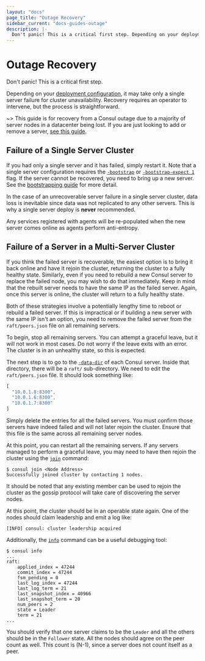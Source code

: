 ```yaml
---
layout: "docs"
page_title: "Outage Recovery"
sidebar_current: "docs-guides-outage"
description: |-
  Don't panic! This is a critical first step. Depending on your deployment configuration, it may take only a single server failure for cluster unavailability. Recovery requires an operator to intervene, but recovery is straightforward.
---
```


# Outage Recovery

Don't panic! This is a critical first step.

Depending on your
[deployment configuration](/docs/internals/consensus.html#deployment_table), it
may take only a single server failure for cluster unavailability. Recovery
requires an operator to intervene, but the process is straightforward.

~>  This guide is for recovery from a Consul outage due to a majority
of server nodes in a datacenter being lost. If you are just looking to
add or remove a server, [see this guide](/docs/guides/servers.html).

## Failure of a Single Server Cluster

If you had only a single server and it has failed, simply restart it.
Note that a single server configuration requires the
[`-bootstrap`](/docs/agent/options.html#_bootstrap) or
[`-bootstrap-expect 1`](/docs/agent/options.html#_bootstrap_expect) flag. If
the server cannot be recovered, you need to bring up a new server.
See the [bootstrapping guide](/docs/guides/bootstrapping.html) for more detail.

In the case of an unrecoverable server failure in a single server cluster, data
loss is inevitable since data was not replicated to any other servers. This is
why a single server deploy is **never** recommended.

Any services registered with agents will be re-populated when the new server
comes online as agents perform anti-entropy.

## Failure of a Server in a Multi-Server Cluster

If you think the failed server is recoverable, the easiest option is to bring
it back online and have it rejoin the cluster, returning the cluster to a fully
healthy state. Similarly, even if you need to rebuild a new Consul server to
replace the failed node, you may wish to do that immediately. Keep in mind that
the rebuilt server needs to have the same IP as the failed server. Again, once
this server is online, the cluster will return to a fully healthy state.

Both of these strategies involve a potentially lengthy time to reboot or rebuild
a failed server. If this is impractical or if building a new server with the same
IP isn't an option, you need to remove the failed server from the `raft/peers.json`
file on all remaining servers.

To begin, stop all remaining servers. You can attempt a graceful leave,
but it will not work in most cases. Do not worry if the leave exits with an
error. The cluster is in an unhealthy state, so this is expected.

The next step is to go to the [`-data-dir`](/docs/agent/options.html#_data_dir)
of each Consul server. Inside that directory, there will be a `raft/`
sub-directory. We need to edit the `raft/peers.json` file. It should look
something like:

```javascript
[
  "10.0.1.8:8300",
  "10.0.1.6:8300",
  "10.0.1.7:8300"
]
```

Simply delete the entries for all the failed servers. You must confirm
those servers have indeed failed and will not later rejoin the cluster.
Ensure that this file is the same across all remaining server nodes.

At this point, you can restart all the remaining servers. If any servers
managed to perform a graceful leave, you may need to have then rejoin
the cluster using the [`join`](/docs/commands/join.html) command:

```text
$ consul join <Node Address>
Successfully joined cluster by contacting 1 nodes.
```

It should be noted that any existing member can be used to rejoin the cluster
as the gossip protocol will take care of discovering the server nodes.

At this point, the cluster should be in an operable state again. One of the
nodes should claim leadership and emit a log like:

```text
[INFO] consul: cluster leadership acquired
```

Additionally, the [`info`](/docs/commands/info.html) command can be a useful
debugging tool:

```text
$ consul info
...
raft:
	applied_index = 47244
	commit_index = 47244
	fsm_pending = 0
	last_log_index = 47244
	last_log_term = 21
	last_snapshot_index = 40966
	last_snapshot_term = 20
	num_peers = 2
	state = Leader
	term = 21
...
```

You should verify that one server claims to be the `Leader` and all the
others should be in the `Follower` state. All the nodes should agree on the
peer count as well. This count is (N-1), since a server does not count itself
as a peer.
